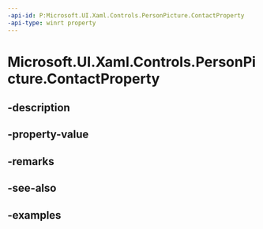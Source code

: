 ```yaml
---
-api-id: P:Microsoft.UI.Xaml.Controls.PersonPicture.ContactProperty
-api-type: winrt property
---
```


<!-- Property syntax.
public DependencyProperty ContactProperty { get; }
-->

# Microsoft.UI.Xaml.Controls.PersonPicture.ContactProperty

## -description

## -property-value

## -remarks

## -see-also

## -examples


